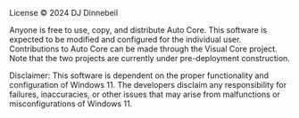 License © 2024 DJ Dinnebeil

Anyone is free to use, copy, and distribute Auto Core. This software is expected to be modified and configured for the individual user. Contributions to Auto Core can be made through the Visual Core project. Note that the two projects are currently under pre-deployment construction.

Disclaimer: This software is dependent on the proper functionality and configuration of Windows 11. The developers disclaim any responsibility for failures, inaccuracies, or other issues that may arise from malfunctions or misconfigurations of Windows 11.
